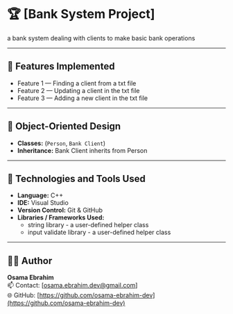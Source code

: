 
# 🏆 [Bank System Project]


a bank system dealing with clients to make basic bank operations 


---

## 🚀 Features Implemented
- Feature 1 — Finding a client from a txt file  
- Feature 2 — Updating a client in the txt file
- Feature 3 — Adding a new client in the txt file

---

## 🧱 Object-Oriented Design 

- **Classes:** (`Person`, `Bank Client`)  
- **Inheritance:** Bank Client inherits from Person

---

## 🧰 Technologies and Tools Used

- **Language:**  C++
- **IDE:**   Visual Studio 
- **Version Control:** Git & GitHub  
- **Libraries / Frameworks Used:**  
  - string library - a user-defined helper class   
  - input validate library - a user-defined helper class 
---

## 👨‍💻 Author
**Osama Ebrahim**  
📫 Contact: [osama.ebrahim.dev@gmail.com]  
🌐 GitHub: [https://github.com/osama-ebrahim-dev](https://github.com/osama-ebrahim-dev)

